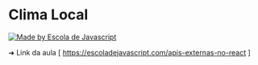 # Clima Local
[![Made by Escola de Javascript](https://img.shields.io/badge/made%20by-Escola_de_Javascript-%2304D361)](https://rocketseat.com.br/)

➜ Link da aula [ https://escoladejavascript.com/apis-externas-no-react ]
